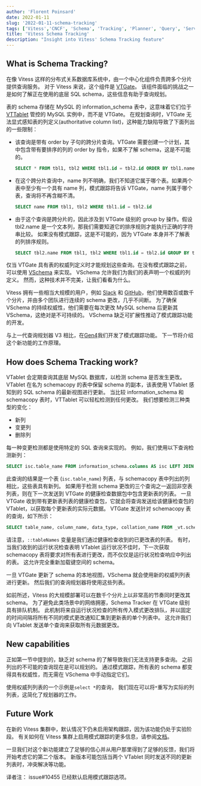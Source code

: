 ```yaml
---
author: 'Florent Poinsard'
date: 2022-01-11
slug: '2022-01-11-schema-tracking'
tags: ['Vitess','CNCF', 'Schema', 'Tracking', 'Planner', 'Query', 'Serving', 'MySQL']
title: 'Vitess Schema Tracking'
description: "Insight into Vitess' Schema Tracking feature"
---
```


## What is Schema Tracking?

在像 Vitess 这样的分布式关系数据库系统中，由一个中心化组件负责跨多个分片提供查询服务。 对于 Vitess 来说，这个组件是 [VTGate](https://vitess.io/docs/concepts/vtgate/)。 
该组件面临的挑战之一是如何了解正在使用的底层 SQL schema，这些信息有助于查询规划。

表的 schema 存储在 MySQL 的 information_schema 表中，这意味着它们位于 [VTTablet](https://vitess.io/docs/concepts/tablet/) 管控的 MySQL 实例中，而不是 VTGate。
在规划查询时，VTGate 无法显式感知表的列定义(authoritative column list)，这种能力缺陷导致了下面列出的一些限制：

- 该查询是带有 order by 子句的跨分片查询。VTGate 需要创建一个计划，其中包含带有要排序的列的 order by 指令，如果不了解 schema，这是不可能的。

  ```sql
  SELECT * FROM tbl1, tbl2 WHERE tbl1.id = tbl2.id ORDER BY tbl1.name
  ```

- 在这个跨分片查询中，name 列不明确，我们不知道它属于哪个表。如果两个表中至少有一个具有 name 列，模式跟踪将告诉 VTGate，name 列属于哪个表，查询将不再含糊不清。
  
  ```sql
  SELECT name FROM tbl1, tbl2 WHERE tbl1.id = tbl2.id
  ```

- 由于这个查询是跨分片的，因此涉及到 VTGate 级别的 group by 操作。假设 tbl2.name 是一个文本列，那我们需要知道它的排序规则才能执行正确的字符串比较。 如果没有模式跟踪，这是不可能的，因为 VTGate 本身并不了解表的列排序规则。

  ```sql
  SELECT tbl2.name FROM tbl1, tbl2 WHERE tbl1.id = tbl2.id GROUP BY tbl2.name
  ```

仅当 VTGate 具有表的权威列定义时才能规划这些查询。在没有模式跟踪之前，可以使用 [VSchema](https://vitess.io/docs/concepts/vschema/) 来实现。
VSchema 允许我们为我们的表声明一个权威的列定义。
然而，这种技术并不完美，让我们看看为什么。

Vitess 拥有一些相当大规模的用户，例如 [Slack](https://slack.engineering/scaling-datastores-at-slack-with-vitess/) 和 [GitHub](https://github.blog/2021-09-27-partitioning-githubs-relational-databases-scale/)，他们使用数百或数千个分片，并由多个团队进行连续的 schema 更改，几乎不间断。
为了确保 VSchema 的持续权威性，他们需要在每次更改 MySQL schema 后更新其 VSchema，这绝对是不可持续的。
VSchema 缺乏可扩展性推动了模式跟踪功能的开发。

与上一代查询规划器 V3 相比，在[Gen4](https://vitess.io/blog/2021-11-02-why-write-new-planner/)我们开发了模式跟踪功能。
下一节将介绍这个新功能的工作原理。

## How does Schema Tracking work?

VTablet 会定期查询其底层 MySQL 数据库，以检测 schema 是否发生更改。
VTablet 在名为 schemacopy 的表中保留 schema 的副本，该表使用 VTablet 感知到的 SQL schema 的最新视图进行更新。
当比较 information_schema 和 schemacopy 表时，VTTablet 可以轻松检测到任何更改。
我们想要检测三种类型的变化：

- 新列
- 变更列
- 删除列

每一种变更检测都是使用特定的 SQL 查询来实现的。
例如，我们使用以下查询检测新列：

```sql
SELECT isc.table_name FROM information_schema.columns AS isc LEFT JOIN _vt.schemacopy AS c ON isc.table_name = c.table_name AND isc.table_schema = c.table_schema AND isc.ordinal_position = c.ordinal_position WHERE isc.table_schema = database() AND c.table_schema IS NULL
```

此查询的结果是一个表 (`isc.table_name`) 列表，与 schemacopy 表中列出的列相比，这些表具有新列。
如果用于检测 schema 更改的三个查询之一返回非空表列表，则在下一次发送到 VTGate 的健康检查数据包中包含更新表的列表。
一旦 VTGate 收到带有更新表列表的健康检查包，它就会将查询发送给该健康检查包的 VTablet，以获取每个更新表的实际元数据。
VTGate 发送针对 schemacopy 表的查询，如下所示：

```sql
SELECT table_name, column_name, data_type, collation_name FROM _vt.schemacopy WHERE table_schema = database() AND table_name IN ::tableNames ORDER BY table_name, ordinal_position
```

请注意，`::tableNames` 变量是我们通过健康检查收到的已更改表的列表。
有时，当我们收到的运行状况检查表明 VTablet 运行状况不佳时，下一次获取 schemacopy 表将要求对所有表进行更改，而不仅仅是运行状况检查响应中列出的表。
这允许完全重新加载键空间的 schema。

一旦 VTGate 更新了 schema 的本地视图，VSchema 就会使用新的权威列列表进行更新。
然后我们的查询规划器将使用这些列表。

如前所述，Vitess 的大规模部署可以在数千个分片上以非常高的节奏同时更改其 schema。
为了避免此类场景中的网络拥塞，Schema Tracker 在 VTGate 级别具有排队机制。
此机制将来自运行状况检查的所有传入模式更改排队，并以固定的时间间隔将所有不同的模式更改通知汇集到更新表的单个列表中。
这允许我们向 VTablet 发送单个查询来获取所有元数据更改。

## New capabilities

正如第一节中提到的，缺乏对 schema 的了解导致我们无法支持更多查询。
之前列出的不可能的查询现在是可以规划的。
通过模式跟踪，所有表的 schema 都变得具有权威性，而无需在 VSchema 中手动指定它们。

使用权威列列表的一个示例是`select *`的查询，
我们现在可以将`*`重写为实际的列列表，这简化了规划器的工作。

## Future Work

在新的 Vitess 集群中，默认情况下仍未启用架构跟踪，因为该功能仍处于实验阶段。
有关如何在 Vitess 集群上启用模式跟踪的更多信息，请参阅[文档](https://vitess.io/docs/reference/features/schema-tracking/)。

一旦我们对这个新功能建立了足够的信心并从用户那里得到了足够的反馈，我们将开始考虑它的第二个版本。
新版本可能包括当两个 VTablet 同时发送不同的更新列表时，冲突解决等功能。


译者注： issue#10455 已经默认启用模式跟踪选项。
